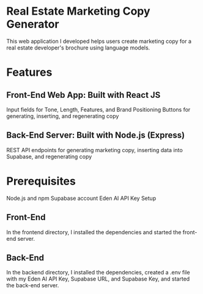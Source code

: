 # Real Estate Marketing Copy Generator

This web application I developed helps users create marketing copy for a real estate developer's brochure using language models.

# Features

## Front-End Web App: Built with React JS
Input fields for Tone, Length, Features, and Brand Positioning
Buttons for generating, inserting, and regenerating copy


## Back-End Server: Built with Node.js (Express)
REST API endpoints for generating marketing copy, inserting data into Supabase, and regenerating copy


# Prerequisites
Node.js and npm
Supabase account
Eden AI API Key
Setup

## Front-End
In the frontend directory, I installed the dependencies and started the front-end server.

## Back-End
In the backend directory, I installed the dependencies, created a .env file with my Eden AI API Key, Supabase URL, and Supabase Key, and started the back-end server.
